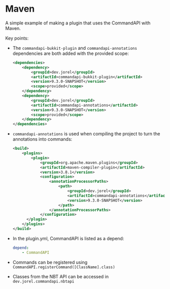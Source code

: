 # Maven

A simple example of making a plugin that uses the CommandAPI with Maven.

Key points:

- The `commandapi-bukkit-plugin` and `commandapi-annotations` dependencies are both added with the provided scope:

  ```xml
  <dependencies>
      <dependency>
          <groupId>dev.jorel</groupId>
          <artifactId>commandapi-bukkit-plugin</artifactId>
          <version>9.3.0-SNAPSHOT</version>
          <scope>provided</scope>
      </dependency>
      <dependency>
          <groupId>dev.jorel</groupId>
          <artifactId>commandapi-annotations</artifactId>
          <version>9.3.0-SNAPSHOT</version>
          <scope>provided</scope>
      </dependency>
  </dependencies>
  ```

- `commandapi-annotations` is used when compiling the project to turn the annotations into commands:

  ```xml
  <build>
      <plugins>
          <plugin>
              <groupId>org.apache.maven.plugins</groupId>
              <artifactId>maven-compiler-plugin</artifactId>
              <version>3.8.1</version>
              <configuration>
                  <annotationProcessorPaths>
                      <path>
                          <groupId>dev.jorel</groupId>
                          <artifactId>commandapi-annotations</artifactId>
                          <version>9.3.0-SNAPSHOT</version>
                      </path>
                  </annotationProcessorPaths>
              </configuration>
        </plugin>
      </plugins>
  </build>
  ```

- In the plugin.yml, CommandAPI is listed as a depend:

  ```yaml
  depend:
      - CommandAPI
  ```

- Commands can be registered using `CommandAPI.registerCommand([ClassName].class)`
- Classes from the NBT API can be accessed in `dev.jorel.commandapi.nbtapi`
